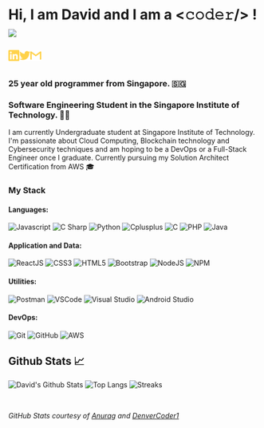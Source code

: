 <!--github banner-->

<!-- self introduction-->
# Hi, I am David and I am a <𝚌𝚘𝚍𝚎𝚛/> !<img src="https://media.giphy.com/media/hvRJCLFzcasrR4ia7z/giphy.gif" width="25px">


[<img align="left" alt="David | LinkedIn" width="22px" src="./assets/linkedin.svg" />][linkedin]
[<img align="left" alt="David | Twitter" width="22px" src="./assets/twitter.svg" />][twitter]
[<img align="left" alt="David | Gmail" width="22px" src="./assets/gmail.svg" />][gmail]

<br>
<br>

### 25 year old programmer from Singapore. 🇸🇬
### Software Engineering Student in the Singapore Institute of Technology. 👨‍💻


I am currently Undergraduate student at Singapore Institute of Technology. I'm passionate about Cloud Computing, Blockchain technology and Cybersecurity techniques and am hoping to be a DevOps or a Full-Stack Engineer once I graduate. Currently pursuing my Solution Architect Certification from AWS 🎓

### My Stack

#### Languages:

![Javascript](https://img.shields.io/badge/-JavaScript-EDD222?style=flat&logo=javascript&logoColor=white)
![C Sharp](https://img.shields.io/badge/-C%20Sharp-239120?style=flat&logo=c-sharp&logoColor=white)
![Python](https://img.shields.io/badge/-Python-456888?style=flat&logo=python&logoColor=white)
![Cplusplus](https://img.shields.io/badge/-C++-0175C2?style=flat&logo=cplusplus&logoColor=white)
![C](https://img.shields.io/badge/-C%20Language-0175C2?style=flat&logo=c&logoColor=white)
![PHP](https://img.shields.io/badge/-PHP-7E7E7E?style=flat&logo=php&logoColor=white)
![Java](https://img.shields.io/badge/-Java-F89820?style=flat&logo=java&logoColor=white)

#### Application and Data:

![ReactJS](https://img.shields.io/badge/-ReactJS-51CBF2?style=flat&logo=react&logoColor=white)
![CSS3](https://img.shields.io/badge/-CSS3-1572B6?style=flat&logo=css3)
![HTML5](https://img.shields.io/badge/-HTML5-E34F26?style=flat&logo=html5&logoColor=white)
![Bootstrap](https://img.shields.io/badge/-Bootstrap-563D7C?style=flat&logo=bootstrap&logoColor=white)
![NodeJS](http://img.shields.io/badge/-NodeJS-6EBF20?style=flat&logo=node.js&logoColor=white)
![NPM](https://img.shields.io/badge/-NPM-CB3837?style=flat&logo=npm&logoColor=white)


#### Utilities:

![Postman](https://img.shields.io/badge/-Postman-FF6C37?style=flat&logo=postman&logoColor=white)
![VSCode](https://img.shields.io/badge/-VSCode-007ACC?style=flat&logo=visual-studio-code&logoColor=white)
![Visual Studio](https://img.shields.io/badge/-Visual%20Studio-5C2D91?style=flat&logo=visual-studio&logoColor=white)
![Android Studio](https://img.shields.io/badge/-Android%20Studio-3DDC84?style=flat&logo=android-studio&logoColor=white)

#### DevOps:

![Git](https://img.shields.io/badge/-Git-F05032?style=flat&logo=git&logoColor=white)
![GitHub](https://img.shields.io/badge/-Github-181717?style=flat&logo=github&logoColor=white)
![AWS](https://img.shields.io/badge/-Amazon%20Web%20Services-FF9900?style=flat&logo=amazon%20aws&logoColor=white)


<!--Github stats API-->
## Github Stats 📈
![David's Github Stats](https://github-readme-stats.vercel.app/api?username=alphonsekoh&show_icons=true&count_private=true&hide=stars&theme=great-gatsby)
![Top Langs](https://github-readme-stats.vercel.app/api/top-langs/?username=alphonsekoh&theme=great-gatsby&layout=compact&langs_count=10)
![Streaks](https://github-readme-streak-stats.herokuapp.com/?user=alphonsekoh&theme=great-gatsby&hide_border=false)

<br>

<p align='left'>
  <i>GitHub Stats courtesy of <a href="https://github.com/anuraghazra/github-readme-stats">Anurag</a> and <a href ="https://github.com/DenverCoder1/github-readme-streak-stats">DenverCoder1</a></i>
</p>

<!-- Constants-->
[linkedin]: https://www.linkedin.com/in/koh-huan-yin/
[gmail]: mailto:alphonsekoh@gmail.com
[twitter]: https://twitter.com/huan_xcv

